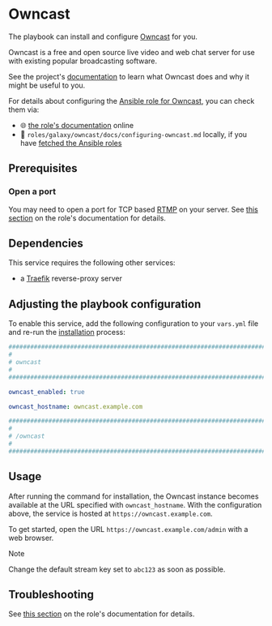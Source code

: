 <!--
SPDX-FileCopyrightText: 2020 - 2024 MDAD project contributors
SPDX-FileCopyrightText: 2020 - 2024 Slavi Pantaleev
SPDX-FileCopyrightText: 2020 Aaron Raimist
SPDX-FileCopyrightText: 2020 Chris van Dijk
SPDX-FileCopyrightText: 2020 Dominik Zajac
SPDX-FileCopyrightText: 2020 Mickaël Cornière
SPDX-FileCopyrightText: 2022 François Darveau
SPDX-FileCopyrightText: 2022 Julian Foad
SPDX-FileCopyrightText: 2022 Warren Bailey
SPDX-FileCopyrightText: 2023 Antonis Christofides
SPDX-FileCopyrightText: 2023 Felix Stupp
SPDX-FileCopyrightText: 2023 Julian-Samuel Gebühr
SPDX-FileCopyrightText: 2023 Pierre 'McFly' Marty
SPDX-FileCopyrightText: 2024 - 2025 Suguru Hirahara
SPDX-FileCopyrightText: 2024 MASH project contributors
SPDX-FileCopyrightText: 2024 Sergio Durigan Junior

SPDX-License-Identifier: AGPL-3.0-or-later
-->

# Owncast

The playbook can install and configure [Owncast](https://owncast.online) for you.

Owncast is a free and open source live video and web chat server for use with existing popular broadcasting software.

See the project's [documentation](https://owncast.online/docs/) to learn what Owncast does and why it might be useful to you.

For details about configuring the [Ansible role for Owncast](https://github.com/mother-of-all-self-hosting/ansible-role-owncast), you can check them via:
- 🌐 [the role's documentation](https://github.com/mother-of-all-self-hosting/ansible-role-owncast/blob/main/docs/configuring-owncast.md) online
- 📁 `roles/galaxy/owncast/docs/configuring-owncast.md` locally, if you have [fetched the Ansible roles](../installing.md)

## Prerequisites

### Open a port

You may need to open a port for TCP based [RTMP](https://en.wikipedia.org/wiki/Real-Time_Messaging_Protocol) on your server. See [this section](https://github.com/mother-of-all-self-hosting/ansible-role-owncast/blob/main/docs/configuring-owncast.md#open-a-port) on the role's documentation for details.

## Dependencies

This service requires the following other services:

- a [Traefik](traefik.md) reverse-proxy server

## Adjusting the playbook configuration

To enable this service, add the following configuration to your `vars.yml` file and re-run the [installation](../installing.md) process:

```yaml
########################################################################
#                                                                      #
# owncast                                                              #
#                                                                      #
########################################################################

owncast_enabled: true

owncast_hostname: owncast.example.com

########################################################################
#                                                                      #
# /owncast                                                             #
#                                                                      #
########################################################################
```

## Usage

After running the command for installation, the Owncast instance becomes available at the URL specified with `owncast_hostname`. With the configuration above, the service is hosted at `https://owncast.example.com`.

To get started, open the URL `https://owncast.example.com/admin` with a web browser.

>[!NOTE]
> Change the default stream key set to `abc123` as soon as possible.

## Troubleshooting

See [this section](https://github.com/mother-of-all-self-hosting/ansible-role-owncast/blob/main/docs/configuring-owncast.md#troubleshooting) on the role's documentation for details.
